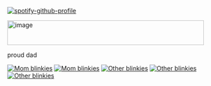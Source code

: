 [![spotify-github-profile](https://spotify-github-profile.kittinanx.com/api/view?uid=31t5xdx6mznzprc3axwmzn4uh55m&cover_image=true&theme=novatorem&show_offline=true&background_color=232843&interchange=true&bar_color=5fbdc4&bar_color_cover=false)](https://spotify-github-profile.kittinanx.com/api/view?uid=31t5xdx6mznzprc3axwmzn4uh55m&redirect=true)


<img width="450" height="57" alt="image" src="https://github.com/user-attachments/assets/04f54dbd-493f-4a4d-9126-c200d5e95ea3" />


proud dad


<a href="http://blinki.es/mom"><img src="http://blinki.es/blinkies/mom/i-love-my-little-girl.gif" alt="Mom blinkies" ></a> <a href="http://blinki.es/mom"><img src="http://blinki.es/blinkies/mom/my-daughter.gif" alt="Mom blinkies" ></a> <a href="http://blinki.es/other"><img src="http://blinki.es/blinkies/other/happy-to-be-me.gif" alt="Other blinkies" ></a> <a href="http://blinki.es/other"><img src="http://blinki.es/blinkies/other/you-are-my-sunshine.gif" alt="Other blinkies" ></a> <a href="http://blinki.es/other"><img src="http://blinki.es/blinkies/other/save-the-earth.gif" alt="Other blinkies" ></a> 
